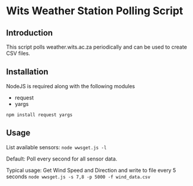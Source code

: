 # Wits Weather Station Polling Script

## Introduction

This script polls weather.wits.ac.za periodically and can be used to create CSV files.

## Installation

NodeJS is required along with the following modules
- request
- yargs

<code>npm install request yargs</code>

## Usage

List available sensors:
<code>node wwsget.js -l</code>


Default: Poll every second for all sensor data.


Typical usage: Get Wind Speed and Direction and write to file every 5 seconds
<code>node wwsget.js -s 7,8 -p 5000 -f wind_data.csv</code>
